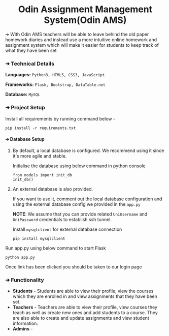 <h1 align="center">Odin Assignment Management System(Odin AMS)</h1>

➔ With Odin AMS teachers will be able to leave behind the old
paper homework diaries and instead use a more intuitive online
homework and assignment system which will make it easier for students
to keep track of what they have been set

### ➔ Technical Details
**Languages:**
```Python3, HTML5, CSS3, JavaScript```

**Frameworks:**
```Flask, Bootstrap, DataTable.net```

**Database:**
```MySQL```

### ➔ Project Setup
Install all requirements by running command below -
```
pip install -r requirements.txt
```

#### ➔ Database Setup
1. By default, a local database is configured. We recommend using it since 
it's more agile and stable.
   
    Initialise the database using below command in python console
    ```
    from models import init_db
    init_db()
    ```
2. An external database is also provided. 

    If you want to use it, comment out the local database configuration and 
    using the external database config we provided in the `app.py`

    **NOTE**: We assume that you can provide 
   related `UniUsername` and `UniPassword` credentials to establish
   ssh tunnel.

    Install `mysqlclient` for external database connection
    ```
    pip install mysqlclient
    ```

Run app.py using below command to start Flask 
```
python app.py
```
Once link has been clicked you should be taken to our login page

### ➔ Functionality
- **Students** - Students are able to view their profile,
view the courses which they are enrolled in and view
assignments that they have been set.
- **Teachers** - Teachers are able to view their profile,
view courses they teach as well as create new ones and
add students to a course. They are also able to create
and update assignments and view student information.
- **Admins** - 
